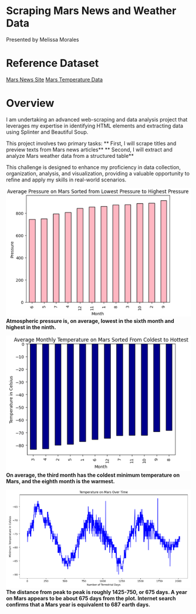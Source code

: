 # Scraping Mars News and Weather Data

Presented by Melissa Morales

# Reference Dataset
[Mars News Site](https://static.bc-edx.com/data/web/mars_news/index.html)
[Mars Temperature Data](https://static.bc-edx.com/data/web/mars_facts/temperature.html)

# Overview

I am undertaking an advanced web-scraping and data analysis project that leverages my expertise in identifying HTML elements and extracting data using Splinter and Beautiful Soup. 

This project involves two primary tasks: 
  ** First, I will scrape titles and preview texts from Mars news articles**
  ** Second, I will extract and analyze Mars weather data from a structured table**
  
This challenge is designed to enhance my proficiency in data collection, organization, analysis, and visualization, providing a valuable opportunity to refine and apply my skills in real-world scenarios.

![Pressure Graph](Starter_Code/Images/mars_average_pressure.png)
**Atmospheric pressure is, on average, lowest in the sixth month and highest in the ninth.**

![Temperature Graph](Starter_Code/Images/mars_average_temperature.png)
**On average, the third month has the coldest minimum temperature on Mars, and the eighth month is the warmest.**

![Temperature Graph Over Time](Starter_Code/Images/mars_temp_over_time.png)
**The distance from peak to peak is roughly 1425-750, or 675 days. A year on Mars appears to be about 675 days from the plot. Internet search confirms that a Mars year is equivalent to 687 earth days.**
